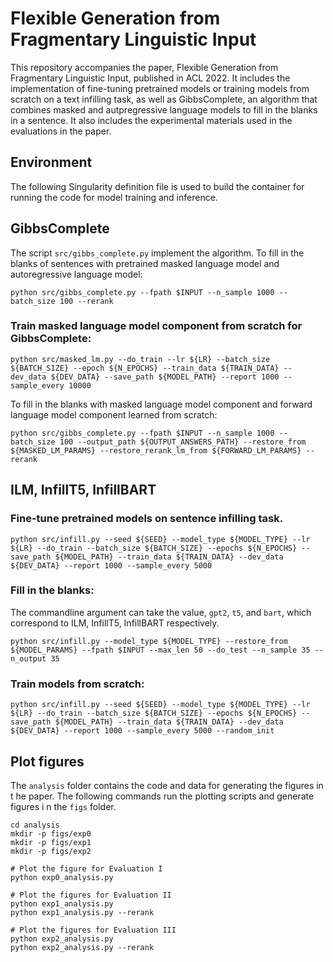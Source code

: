 # Flexible Generation from Fragmentary Linguistic Input

This repository accompanies the paper, Flexible Generation from Fragmentary Linguistic Input, published in ACL 2022. It includes the implementation of fine-tuning pretrained models or training models from scratch on a text infilling task, as well as GibbsComplete, an algorithm that combines masked and autpregressive language models to fill in the blanks in a sentence. It also includes the experimental materials used in the evaluations in the paper.

## Environment

The following Singularity definition file is used to build the container for running the code for model training and inference.

## GibbsComplete

The script `src/gibbs_complete.py` implement the algorithm. To fill in the blanks of sentences with pretrained masked language model and autoregressive language model:

```
python src/gibbs_complete.py --fpath $INPUT --n_sample 1000 --batch_size 100 --rerank
```

### Train masked language model component from scratch for GibbsComplete:

```
python src/masked_lm.py --do_train --lr ${LR} --batch_size ${BATCH_SIZE} --epoch ${N_EPOCHS} --train_data ${TRAIN_DATA} --dev_data ${DEV_DATA} --save_path ${MODEL_PATH} --report 1000 --sample_every 10000
```

To fill in the blanks with masked language model component and forward language model component learned from scratch:

```
python src/gibbs_complete.py --fpath $INPUT --n_sample 1000 --batch_size 100 --output_path ${OUTPUT_ANSWERS_PATH} --restore_from ${MASKED_LM_PARAMS} --restore_rerank_lm_from ${FORWARD_LM_PARAMS} --rerank
```

## ILM, InfillT5, InfillBART
### Fine-tune pretrained models on sentence infilling task.

```
python src/infill.py --seed ${SEED} --model_type ${MODEL_TYPE} --lr ${LR} --do_train --batch_size ${BATCH_SIZE} --epochs ${N_EPOCHS} --save_path ${MODEL_PATH} --train_data ${TRAIN_DATA} --dev_data ${DEV_DATA} --report 1000 --sample_every 5000
```

### Fill in the blanks:

The commandline argument can take the value, `gpt2`, `t5`, and `bart`, which correspond to ILM, InfillT5, InfillBART respectively.

```
python src/infill.py --model_type ${MODEL_TYPE} --restore_from ${MODEL_PARAMS} --fpath $INPUT --max_len 50 --do_test --n_sample 35 --n_output 35
```


### Train models from scratch:

```
python src/infill.py --seed ${SEED} --model_type ${MODEL_TYPE} --lr ${LR} --do_train --batch_size ${BATCH_SIZE} --epochs ${N_EPOCHS} --save_path ${MODEL_PATH} --train_data ${TRAIN_DATA} --dev_data ${DEV_DATA} --report 1000 --sample_every 5000 --random_init
```

## Plot figures

The `analysis` folder contains the code and data for generating the figures in t
he paper. The following commands run the plotting scripts and generate figures i
n the `figs` folder.

```
cd analysis
mkdir -p figs/exp0
mkdir -p figs/exp1
mkdir -p figs/exp2

# Plot the figure for Evaluation I
python exp0_analysis.py

# Plot the figures for Evaluation II
python exp1_analysis.py
python exp1_analysis.py --rerank

# Plot the figures for Evaluation III
python exp2_analysis.py
python exp2_analysis.py --rerank
```

